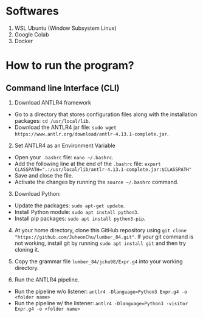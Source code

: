 # Softwares

1. WSL Ubuntu (Window Subsystem Linux)
2. Google Colab
3. Docker

# How to run the program?

## Command line Interface (CLI)

1. Download ANTLR4 framework
  * Go to a directory that stores configuration files along with the installation packages: ``` cd /usr/local/lib ```.
  * Download the ANTLR4 jar file: ``` sudo wget https://www.antlr.org/download/antlr-4.13.1-complete.jar ```.

2. Set ANTLR4 as an Environment Variable
  * Open your ``` .bashrc ``` file: ``` nano ~/.bashrc ```.
  * Add the following line at the end of the ```.bashrc``` file: ``` export CLASSPATH=".:/usr/local/lib/antlr-4.13.1-complete.jar:$CLASSPATH" ```
  * Save and close the file.
  * Activate the changes by running the ``` source ~/.bashrc ``` command.
3. Download Python:
  *  Update the packages:  ``` sudo apt-get update ```.
  *  Install Python module:  ``` sudo apt install python3 ```.
  *  Install pip packages:  ``` sudo apt install python3-pip ```.
4. At your home directory, clone this GitHub repository using ``` git clone "https://github.com/JuheonChu/lumber_84.git" ```. If your git command is not working, install git by running ``` sudo apt install git ``` and then try cloning it. 

5. Copy the grammar file ``` lumber_84/jchu98/Expr.g4 ``` into your working directory.
   
6. Run the ANTLR4 pipeline.
  * Run the pipeline w/o listener: ``` antlr4 -Dlanguage=Python3 Expr.g4 -o <folder name> ```
  * Run the pipeline w/ the listener: ``` antlr4 -Dlanguage=Python3 -visitor Expr.g4 -o <folder name> ```
